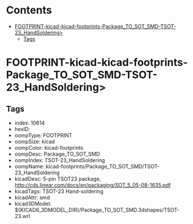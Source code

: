 



Contents
========

* [FOOTPRINT-kicad-kicad-footprints-Package_TO_SOT_SMD-TSOT-23_HandSoldering>](#footprint-kicad-kicad-footprints-package_to_sot_smd-tsot-23_handsoldering)
	* [Tags](#tags)

# FOOTPRINT-kicad-kicad-footprints-Package_TO_SOT_SMD-TSOT-23_HandSoldering>

## Tags

- index: 10614
- hexID: 
- oompType: FOOTPRINT
- oompSize: kicad
- oompColor: kicad-footprints
- oompDesc: Package_TO_SOT_SMD
- oompIndex: TSOT-23_HandSoldering
- oompName: kicad-footprints/Package_TO_SOT_SMD/TSOT-23_HandSoldering
- kicadDesc: 5-pin TSOT23 package, http://cds.linear.com/docs/en/packaging/SOT_5_05-08-1635.pdf
- kicadTags: TSOT-23 Hand-soldering
- kicadAttr: smd
- kicad3DModel: ${KICAD6_3DMODEL_DIR}/Package_TO_SOT_SMD.3dshapes/TSOT-23.wrl
